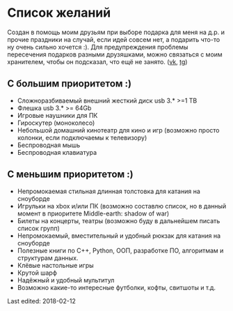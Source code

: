# Список желаний

Создан в помощь моим друзьям при выборе подарка для меня на д.р. и прочие праздники на случай, если идей совсем нет, а подарить что-то ну очень сильно хочется :). Для предупреждения проблемы пересечения подарков разными друзяшками, можно связаться с моим хранителем, чтобы он подсказал, что ещё не занято. ([vk](https://vk.com/rm_bk), [tg](https://t.me/rm_bk))

## С большим приоритетом :)

* Сложноразбиваемый внешний жесткий диск usb 3.* >=1 TB
* Флешка usb 3.* >= 64Gb
* Игровые наушники для ПК
* Гироскутер (моноколесо)
* Небольшой домашний кинотеатр для кино и игр (возможно просто колонки, если подключаемы к телевизору)
* Беспроводная мышь
* Беспроводная клавиатура

## С меньшим приоритетом :)

* Непромокаемая стильная длинная толстовка для катания на сноуборде
* Игрульки на xbox и/или ПК (возможно составлю список, но в данный момент в приоритете Middle-earth: shadow of war)
* Билеты на концерты, театры (возможно буду в дальнейшем писать список групп)
* Непромокаемый, вместительный и удобный рюкзак для катания на сноуборде
* Полезные книги по C++, Python, ООП, разработке ПО, алгоритмам и структурам данных.
* Клёвые настольные игры
* Крутой шарф
* Надёжный и удобный мультитул
* Возможно какие-то интересные футболки, кофты, свитшоты и т.д.

Last edited: 2018-02-12
